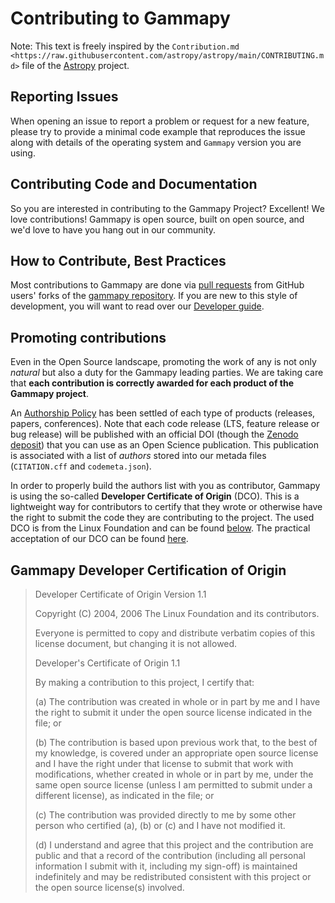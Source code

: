 Contributing to Gammapy
=======================

Note: This text is freely inspired by the `Contribution.md <https://raw.githubusercontent.com/astropy/astropy/main/CONTRIBUTING.md>`
file of the [Astropy](https://www.astropy.org/) project.

Reporting Issues
----------------

When opening an issue to report a problem or request for a new feature, please try to provide a minimal code
example that reproduces the issue along with details of the operating system and `Gammapy` version you are using.


Contributing Code and Documentation
-----------------------------------

So you are interested in contributing to the Gammapy Project?  Excellent!
We love contributions! Gammapy is open source, built on open source, and
we'd love to have you hang out in our community.

How to Contribute, Best Practices
---------------------------------

Most contributions to Gammapy are done via [pull requests](https://help.github.com/en/github/collaborating-with-issues-and-pull-requests/about-pull-requests)
from GitHub users' forks of the [gammapy repository](https://github.com/gammapy/gammapy). If you are new to this
style of development, you will want to read over our [Developer guide](https://docs.gammapy.org/dev/development/intro.html).

Promoting contributions
-----------------------
Even in the Open Source landscape, promoting the work of any is not only *natural* but also a duty for the
Gammapy leading parties. We are taking care that
**each contribution is correctly awarded for each product of the Gammapy project**.

An [Authorship Policy](https://github.com/gammapy/gammapy/blob/master/docs/development/pigs/pig-024.rst)
has been settled of each type of products (releases, papers, conferences). Note that each code release
(LTS, feature release or bug release) will be published with an official DOI (though the
[Zenodo deposit](https://zenodo.org/)) that you can use as an Open Science publication. This publication
is associated with a list of *authors* stored into our metada files (``CITATION.cff`` and ``codemeta.json``).

In order to properly build the authors list with you as contributor, Gammapy is using the so-called
**Developer Certificate of Origin** (DCO). This is a lightweight way for contributors to certify
that they wrote or otherwise have the right to submit the code they are contributing to the project.
The used DCO is from the Linux Foundation and can be found
[below](#markdown-header-gammapy-developer-certification-of-origin). The practical acceptation of our DCO
can be found
[here](https://docs.gammapy.org/dev/development/intro.html#Acceptation-of-the-Developer-Certificate-of-Origin-(DCO)).

Gammapy Developer Certification of Origin
-----------------------------------------

> Developer Certificate of Origin
> Version 1.1
>
> Copyright (C) 2004, 2006 The Linux Foundation and its contributors.
>
> Everyone is permitted to copy and distribute verbatim copies of this
> license document, but changing it is not allowed.
>
>
> Developer's Certificate of Origin 1.1
>
> By making a contribution to this project, I certify that:
>
> (a) The contribution was created in whole or in part by me and I
>     have the right to submit it under the open source license
>     indicated in the file; or
>
> (b) The contribution is based upon previous work that, to the best
>     of my knowledge, is covered under an appropriate open source
>     license and I have the right under that license to submit that
>     work with modifications, whether created in whole or in part
>     by me, under the same open source license (unless I am
>     permitted to submit under a different license), as indicated
>     in the file; or
>
> (c) The contribution was provided directly to me by some other
>     person who certified (a), (b) or (c) and I have not modified
>     it.
>
> (d) I understand and agree that this project and the contribution
>     are public and that a record of the contribution (including all
>     personal information I submit with it, including my sign-off) is
>     maintained indefinitely and may be redistributed consistent with
>     this project or the open source license(s) involved.
>
